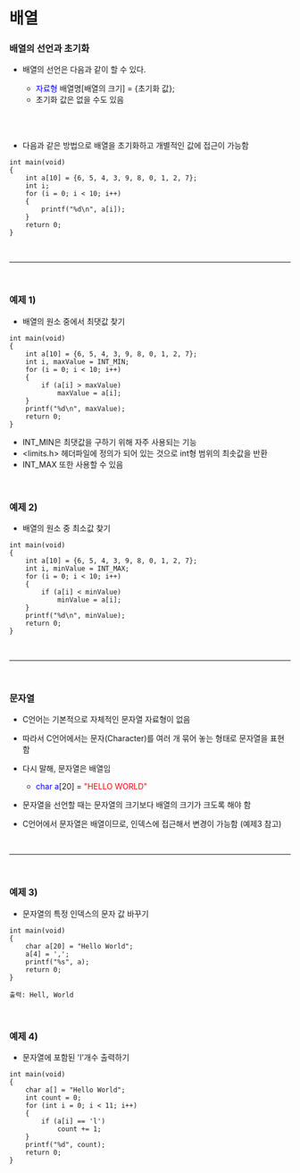 # 배열

### 배열의 선언과 초기화

- 배열의 선언은 다음과 같이 할 수 있다.


	- <span style="color:blue">자료형</span> 배열명[배열의 크기] = {초기화 값};
	- 초기화 값은 없을 수도 있음

<br><br>

- 다음과 같은 방법으로 배열을 초기화하고 개별적인 값에 접근이 가능함

```
int main(void)
{
    int a[10] = {6, 5, 4, 3, 9, 8, 0, 1, 2, 7};
    int i;
    for (i = 0; i < 10; i++)
    {
        printf("%d\n", a[i]);
    }
    return 0;
}
```

<br>

---

<br>

### 예제 1)

- 배열의 원소 중에서 최댓값 찾기

```
int main(void)
{
    int a[10] = {6, 5, 4, 3, 9, 8, 0, 1, 2, 7};
    int i, maxValue = INT_MIN;
    for (i = 0; i < 10; i++)
    {
        if (a[i] > maxValue)
            maxValue = a[i];
    }
    printf("%d\n", maxValue);
    return 0;
}
```

-  INT_MIN은 최댓값을 구하기 위해 자주 사용되는 기능
- <limits.h> 헤더파일에 정의가 되어 있는 것으로 int형 범위의 최솟값을 반환
- INT_MAX 또한 사용할 수 있음

<br>

### 예제 2) 

- 배열의 원소 중 최소값 찾기

```
int main(void)
{
    int a[10] = {6, 5, 4, 3, 9, 8, 0, 1, 2, 7};
    int i, minValue = INT_MAX;
    for (i = 0; i < 10; i++)
    {
        if (a[i] < minValue)
            minValue = a[i];
    }
    printf("%d\n", minValue);
    return 0;
}
```

<br>

---

<br>

### 문자열

- C언어는 기본적으로 자체적인 문자열 자료형이 없음
- 따라서 C언어에서는 문자(Character)를 여러 개 묶어 놓는 형태로 문자열을 표현함
- 다시 말해, 문자열은 배열임

	- <span style="color:blue">char a</span>[20] = <span style="color:red">"HELLO WORLD"</span>

- 문자열을 선언할 때는 문자열의 크기보다 배열의 크기가 크도록 해야 함
- C언어에서 문자열은 배열이므로, 인덱스에 접근해서 변경이 가능함 (예제3 참고)

<br>

---

<br>

### 예제 3)

- 문자열의 특정 인덱스의 문자 값 바꾸기

```
int main(void)
{
    char a[20] = "Hello World";
    a[4] = ',';
    printf("%s", a);
    return 0;
}
```
```
출력: Hell, World
```

<br>

### 예제 4)

- 문자열에 포함된 'l'개수 출력하기

```
int main(void)
{
    char a[] = "Hello World";
    int count = 0;
    for (int i = 0; i < 11; i++)
    {
        if (a[i] == 'l')
            count += 1;
    }
    printf("%d", count);
    return 0;
}
```





